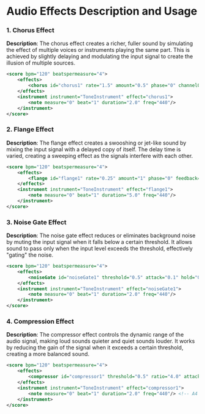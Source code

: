 # Audio Effects Description and Usage

### 1. **Chorus Effect**
**Description**: The chorus effect creates a richer, fuller sound by simulating the effect of multiple voices or instruments playing the same part. This is achieved by slightly delaying and modulating the input signal to create the illusion of multiple sources.

```xml
<score bpm="120" beatspermeasure="4">
    <effects>
        <chorus id="chorus1" rate="1.5" amount="0.5" phase="0" channelOffset="0.25" mix="0.5" delay="0.01"/>
    </effects>
    <instrument instrument="ToneInstrument" effect="chorus1">
        <note measure="0" beat="1" duration="2.0" freq="440"/>
    </instrument>
</score>

```

### 2. **Flange Effect**
**Description**: The flange effect creates a swooshing or jet-like sound by mixing the input signal with a delayed copy of itself. The delay time is varied, creating a sweeping effect as the signals interfere with each other.

```xml
<score bpm="120" beatspermeasure="4">
    <effects>
        <flange id="flange1" rate="0.25" amount="1" phase="0" feedback="0.5" mix="0.5"/>
    </effects>
    <instrument instrument="ToneInstrument" effect="flange1">
        <note measure="0" beat="1" duration="5.0" freq="440"/> 
    </instrument>
</score>

```

### 3. **Noise Gate Effect**
**Description**: The noise gate effect reduces or eliminates background noise by muting the input signal when it falls below a certain threshold. It allows sound to pass only when the input level exceeds the threshold, effectively "gating" the noise.

```xml
<score bpm="120" beatspermeasure="4">
    <effects>
        <noiseGate id="noiseGate1" threshold="0.5" attack="0.1" hold="0.2" release="0.2"/>
    </effects>
    <instrument instrument="ToneInstrument" effect="noiseGate1">
        <note measure="0" beat="1" duration="2.0" freq="440"/>
    </instrument>
</score>

```

### 4. **Compression Effect**
**Description**: The compressor effect controls the dynamic range of the audio signal, making loud sounds quieter and quiet sounds louder. It works by reducing the gain of the signal when it exceeds a certain threshold, creating a more balanced sound.

```xml
<score bpm="120" beatspermeasure="4">
    <effects>
        <compressor id="compressor1" threshold="0.5" ratio="4.0" attack="0.1" release="0.2" isUpwards="false"/>
    </effects>
    <instrument instrument="ToneInstrument" effect="compressor1">
        <note measure="0" beat="1" duration="2.0" freq="440"/> <!-- A4 -->
    </instrument>
</score>

```
